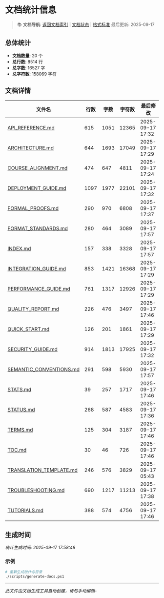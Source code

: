 ﻿# 文档统计信息

> 📚 **文档导航**: [返回文档索引](INDEX.md) | [文档状态](STATUS.md) | [格式标准](FORMAT_STANDARDS.md)
> 最后更新: 2025-09-17

## 总体统计

- **文档数量**: 20 个
- **总行数**: 8514 行
- **总字数**: 16527 字
- **总字符数**: 158069 字符

## 文档详情

| 文件名 | 行数 | 字数 | 字符数 | 最后修改 |
|--------|------|------|--------|----------|
| [API_REFERENCE.md](API_REFERENCE.md) | 615 | 1051 | 12365 | 2025-09-17 17:32 |
| [ARCHITECTURE.md](ARCHITECTURE.md) | 644 | 1693 | 17049 | 2025-09-17 17:29 |
| [COURSE_ALIGNMENT.md](COURSE_ALIGNMENT.md) | 474 | 647 | 4811 | 2025-09-17 17:24 |
| [DEPLOYMENT_GUIDE.md](DEPLOYMENT_GUIDE.md) | 1097 | 1977 | 22101 | 2025-09-17 17:32 |
| [FORMAL_PROOFS.md](FORMAL_PROOFS.md) | 290 | 970 | 6808 | 2025-09-17 17:37 |
| [FORMAT_STANDARDS.md](FORMAT_STANDARDS.md) | 280 | 464 | 3089 | 2025-09-17 17:57 |
| [INDEX.md](INDEX.md) | 157 | 338 | 3328 | 2025-09-17 17:57 |
| [INTEGRATION_GUIDE.md](INTEGRATION_GUIDE.md) | 853 | 1421 | 16368 | 2025-09-17 17:29 |
| [PERFORMANCE_GUIDE.md](PERFORMANCE_GUIDE.md) | 761 | 1317 | 12926 | 2025-09-17 17:29 |
| [QUALITY_REPORT.md](QUALITY_REPORT.md) | 226 | 476 | 3497 | 2025-09-17 17:46 |
| [QUICK_START.md](QUICK_START.md) | 126 | 201 | 1861 | 2025-09-17 17:29 |
| [SECURITY_GUIDE.md](SECURITY_GUIDE.md) | 914 | 1813 | 17925 | 2025-09-17 17:32 |
| [SEMANTIC_CONVENTIONS.md](SEMANTIC_CONVENTIONS.md) | 291 | 598 | 5930 | 2025-09-17 17:57 |
| [STATS.md](STATS.md) | 39 | 257 | 1717 | 2025-09-17 17:46 |
| [STATUS.md](STATUS.md) | 268 | 587 | 4583 | 2025-09-17 17:36 |
| [TERMS.md](TERMS.md) | 125 | 304 | 3187 | 2025-09-17 17:46 |
| [TOC.md](TOC.md) | 30 | 46 | 726 | 2025-09-17 17:46 |
| [TRANSLATION_TEMPLATE.md](TRANSLATION_TEMPLATE.md) | 246 | 576 | 3829 | 2025-09-17 05:43 |
| [TROUBLESHOOTING.md](TROUBLESHOOTING.md) | 690 | 1217 | 11213 | 2025-09-17 17:38 |
| [TUTORIALS.md](TUTORIALS.md) | 388 | 574 | 4756 | 2025-09-17 17:46 |

## 生成时间

*统计生成时间: 2025-09-17 17:58:48*

### 示例

```bash
# 重新生成统计与目录
./scripts/generate-docs.ps1
```

---

*此文件由文档生成工具自动创建，请勿手动编辑*-